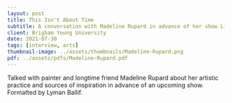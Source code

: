 ```yaml
---
layout: post
title: This Isn't About Time
subtitle: A conversation with Madeline Rupard in advance of her show Light Is the Thing A Body Moves Through
client: Brigham Young University
date: 2021-07-30
tags: [interview, arts]
thumbnail-image: ../assets/thumbnails/Madeline-Rupard.png
pdf: ../assets/pdfs/Madeline-Rupard.pdf
---
```


Talked with painter and longtime friend Madeline Rupard about her artistic practice and sources of inspiration in advance of an upcoming show. Formatted by Lyman Ballif.